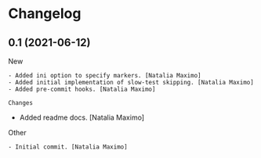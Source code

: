 Changelog
=========


0.1 (2021-06-12)
----------------

New
~~~
- Added ini option to specify markers. [Natalia Maximo]
- Added initial implementation of slow-test skipping. [Natalia Maximo]
- Added pre-commit hooks. [Natalia Maximo]

Changes
~~~~~~~
- Added readme docs. [Natalia Maximo]

Other
~~~~~
- Initial commit. [Natalia Maximo]


